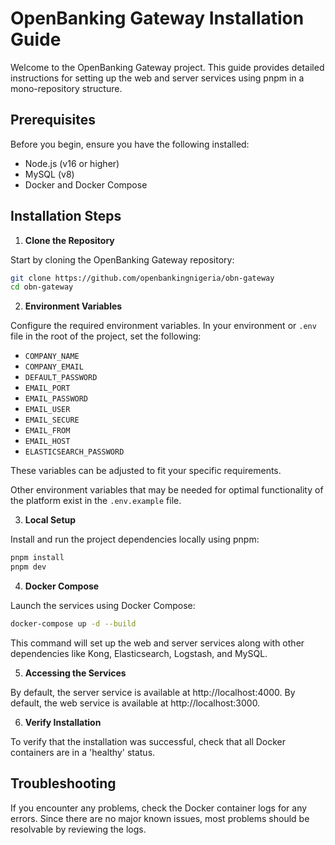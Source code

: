 # OpenBanking Gateway Installation Guide

Welcome to the OpenBanking Gateway project. This guide provides detailed instructions for setting up the web and server services using pnpm in a mono-repository structure.

## Prerequisites

Before you begin, ensure you have the following installed:
- Node.js (v16 or higher)
- MySQL (v8)
- Docker and Docker Compose

## Installation Steps

1. **Clone the Repository**

Start by cloning the OpenBanking Gateway repository:

```bash
git clone https://github.com/openbankingnigeria/obn-gateway
cd obn-gateway
```

2. **Environment Variables**

Configure the required environment variables. In your environment or `.env` file in the root of the project, set the following:
- `COMPANY_NAME`
- `COMPANY_EMAIL`
- `DEFAULT_PASSWORD`
- `EMAIL_PORT`
- `EMAIL_PASSWORD`
- `EMAIL_USER`
- `EMAIL_SECURE`
- `EMAIL_FROM`
- `EMAIL_HOST`
- `ELASTICSEARCH_PASSWORD`

These variables can be adjusted to fit your specific requirements.

Other environment variables that may be needed for optimal functionality of the platform exist in the `.env.example` file.

3. **Local Setup**

Install and run the project dependencies locally using pnpm:

```bash
pnpm install
pnpm dev
```

4. **Docker Compose**

Launch the services using Docker Compose:

```bash
docker-compose up -d --build
```

This command will set up the web and server services along with other dependencies like Kong, Elasticsearch, Logstash, and MySQL.

5. **Accessing the Services**

By default, the server service is available at http://localhost:4000.
By default, the web service is available at http://localhost:3000.

6. **Verify Installation**

To verify that the installation was successful, check that all Docker containers are in a 'healthy' status.

## Troubleshooting

If you encounter any problems, check the Docker container logs for any errors. Since there are no major known issues, most problems should be resolvable by reviewing the logs.
